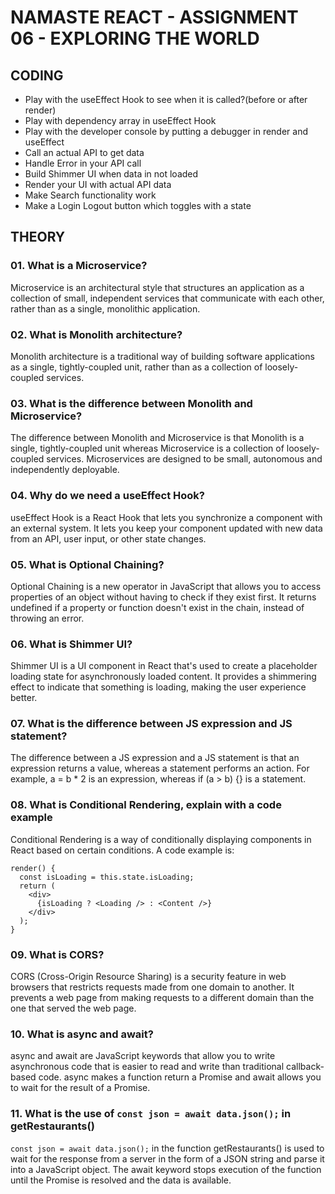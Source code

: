# NAMASTE REACT - ASSIGNMENT 06 - EXPLORING THE WORLD

## CODING
- Play with the useEffect Hook to see when it is called?(before or after render)
- Play with dependency array in useEffect Hook
- Play with the developer console by putting a debugger in render and useEffect
- Call an actual API to get data
- Handle Error in your API call
- Build Shimmer UI when data in not loaded
- Render your UI with actual API data
- Make Search functionality work
- Make a Login Logout button which toggles with a state

## THEORY

### 01. What is a Microservice?
Microservice is an architectural style that structures an application as a collection of small, independent services that communicate with each other, rather than as a single, monolithic application.

### 02. What is Monolith architecture?
Monolith architecture is a traditional way of building software applications as a single, tightly-coupled unit, rather than as a collection of loosely-coupled services.

### 03. What is the difference between Monolith and Microservice?
The difference between Monolith and Microservice is that Monolith is a single, tightly-coupled unit whereas Microservice is a collection of loosely-coupled services. Microservices are designed to be small, autonomous and independently deployable.

### 04. Why do we need a useEffect Hook?
useEffect Hook is a React Hook that lets you synchronize a component with an external system. It lets you keep your component updated with new data from an API, user input, or other state changes.

### 05. What is Optional Chaining?
Optional Chaining is a new operator in JavaScript that allows you to access properties of an object without having to check if they exist first. It returns undefined if a property or function doesn't exist in the chain, instead of throwing an error.

### 06. What is Shimmer UI?
Shimmer UI is a UI component in React that's used to create a placeholder loading state for asynchronously loaded content. It provides a shimmering effect to indicate that something is loading, making the user experience better.

### 07. What is the difference between JS expression and JS statement?
The difference between a JS expression and a JS statement is that an expression returns a value, whereas a statement performs an action. For example, a = b * 2 is an expression, whereas if (a > b) {} is a statement.

### 08. What is Conditional Rendering, explain with a code example
Conditional Rendering is a way of conditionally displaying components in React based on certain conditions. A code example is:
```
render() {
  const isLoading = this.state.isLoading;
  return (
    <div>
      {isLoading ? <Loading /> : <Content />}
    </div>
  );
}
```
### 09. What is CORS?
CORS (Cross-Origin Resource Sharing) is a security feature in web browsers that restricts requests made from one domain to another. It prevents a web page from making requests to a different domain than the one that served the web page.

### 10. What is async and await?
async and await are JavaScript keywords that allow you to write asynchronous code that is easier to read and write than traditional callback-based code. async makes a function return a Promise and await allows you to wait for the result of a Promise.

### 11. What is the use of `const json = await data.json();` in getRestaurants()
```const json = await data.json();``` in the function getRestaurants() is used to wait for the response from a server in the form of a JSON string and parse it into a JavaScript object. The await keyword stops execution of the function until the Promise is resolved and the data is available.